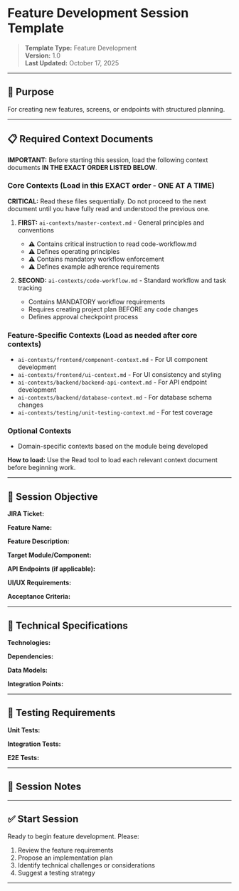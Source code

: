 # Feature Development Session Template

> **Template Type:** Feature Development  
> **Version:** 1.0  
> **Last Updated:** October 17, 2025

---

## 🎯 Purpose

For creating new features, screens, or endpoints with structured planning.

---

## 📋 Required Context Documents

**IMPORTANT:** Before starting this session, load the following context documents **IN THE EXACT ORDER LISTED BELOW**.

### Core Contexts (Load in this EXACT order - ONE AT A TIME)

**CRITICAL:** Read these files sequentially. Do not proceed to the next document until you have fully read and understood the previous one.

1. **FIRST:** `ai-contexts/master-context.md` - General principles and conventions
   - ⚠️ Contains critical instruction to read code-workflow.md
   - ⚠️ Defines operating principles
   - ⚠️ Contains mandatory workflow enforcement
   - ⚠️ Defines example adherence requirements

2. **SECOND:** `ai-contexts/code-workflow.md` - Standard workflow and task tracking
   - Contains MANDATORY workflow requirements
   - Requires creating project plan BEFORE any code changes
   - Defines approval checkpoint process

### Feature-Specific Contexts (Load as needed after core contexts)

- `ai-contexts/frontend/component-context.md` - For UI component development
- `ai-contexts/frontend/ui-context.md` - For UI consistency and styling
- `ai-contexts/backend/backend-api-context.md` - For API endpoint development
- `ai-contexts/backend/database-context.md` - For database schema changes
- `ai-contexts/testing/unit-testing-context.md` - For test coverage

### Optional Contexts

- Domain-specific contexts based on the module being developed

**How to load:** Use the Read tool to load each relevant context document before beginning work.

---

## 🚀 Session Objective

<!-- Fill in your specific feature requirements before starting -->

**JIRA Ticket:** <!-- e.g., HPP-1234, or NOTKT if no ticket -->

**Feature Name:**

**Feature Description:**

**Target Module/Component:**

**API Endpoints (if applicable):**

**UI/UX Requirements:**

**Acceptance Criteria:**

---

## 📐 Technical Specifications

<!-- Add technical details, architecture notes, or design patterns -->

**Technologies:**

**Dependencies:**

**Data Models:**

**Integration Points:**

---

## 🧪 Testing Requirements

<!-- Define test coverage expectations -->

**Unit Tests:**

**Integration Tests:**

**E2E Tests:**

---

## 📝 Session Notes

<!-- Add any additional notes, constraints, or context here -->

---

## ✅ Start Session

Ready to begin feature development. Please:

1. Review the feature requirements
2. Propose an implementation plan
3. Identify technical challenges or considerations
4. Suggest a testing strategy

---
